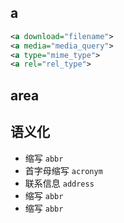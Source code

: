 
## a

```xml
<a download="filename">
<a media="media_query">
<a type="mime_type">
<a rel="rel_type">
```

## area



## 语义化

- 缩写 `abbr`
- 首字母缩写 `acronym`
- 联系信息 `address`
- 缩写 `abbr`
- 缩写 `abbr`



























